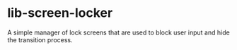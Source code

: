 # lib-screen-locker
A simple manager of lock screens that are used to block user input and hide the transition process.
